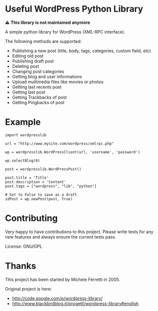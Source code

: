 Useful WordPress Python Library
========================

⚠️ **This library is not maintained anymore**

A simple python library for WordPress (XML-RPC interface).

The following methods are supported:

* Publishing a new post (title, body, tags, categories, custom field, etc)
* Editing old post
* Publishing draft post
* Deleting post
* Changing post categories
* Getting blog and user informations
* Upload multimedia files like movies or photos
* Getting last recents post
* Getting last post
* Getting Trackbacks of post
* Getting Pingbacks of post

Example
=======

	import wordpresslib
	
	url = "http://www.mysite.com/wordpress/xmlrpc.php"
	
	wp = wordpresslib.WordPressClient(url, 'username', 'password')
	
	wp.selectBlog(0)
	
	post = wordpresslib.WordPressPost()
	
	post.title = 'Title'
	post.description = 'Content'
	post.tags = ["wordpress", "lib", "python"]
	
	# Set to False to save as a draft
	idPost = wp.newPost(post, True)

Contributing
============

Very happy to have contributions to this project. Please write tests for any new features and always ensure the current tests pass.

License: GNU/GPL

Thanks
======

This project has been started by Michele Ferretti in 2005.

Original project is here: 

* http://code.google.com/p/wordpress-library/
* http://www.blackbirdblog.it/progetti/wordpress-library#english
